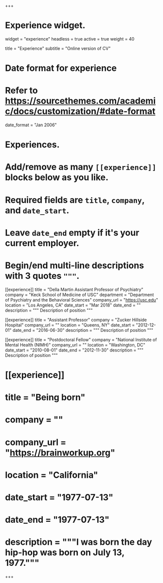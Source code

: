 +++
# Experience widget.
widget = "experience"
headless = true
active = true
weight = 40

title = "Experience"
subtitle = "Online version of CV"

# Date format for experience
#   Refer to https://sourcethemes.com/academic/docs/customization/#date-format
date_format = "Jan 2006"

# Experiences.
#   Add/remove as many `[[experience]]` blocks below as you like.
#   Required fields are `title`, `company`, and `date_start`.
#   Leave `date_end` empty if it's your current employer.
#   Begin/end multi-line descriptions with 3 quotes `"""`.
[[experience]]
  title = "Della Martin Assistant Professor of Psychiatry"
  company = "Keck School of Medicine of USC"
  department = "Department of Psychiatry and the Behavioral Sciences"
  company_url = "https://usc.edu"
  location = "Los Angeles, CA"
  date_start = "Mar 2018"
  date_end = ""
  description = """
  Description of position
  """

[[experience]]
  title = "Assistant Professor"
  company = "Zucker Hillside Hospital"
  company_url = ""
  location = "Queens, NY"
  date_start = "2012-12-01"
  date_end = "2016-06-30"
  description = """
  Description of position
  """

[[experience]]
  title = "Postdoctoral Fellow"
  company = "National Institute of Mental Health (NIMH)"
  company_url = ""
  location = "Washington, DC"
  date_start = "2010-08-01"
  date_end = "2012-11-30"
  description = """
  Description of position
  """

# [[experience]]
 # title = "Being born"
 # company = ""
 # company_url = "https://brainworkup.org"
 # location = "California"
 # date_start = "1977-07-13"
 # date_end = "1977-07-13"
 # description = """I was born the day hip-hop was born on July 13, 1977."""

+++
